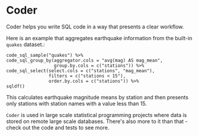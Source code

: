 # Coder

Coder helps you write SQL code in a way that presents a clear workflow.

Here is an example that aggregates earthquake information from the built-in
`quakes` dataset.:

    code_sql_sample("quakes") %>%
    code_sql_group_by(aggregator.cols = "avg(mag) AS mag_mean",
                      group.by.cols = c("stations")) %>%
    code_sql_select(select.cols = c("stations", "mag_mean"),
                    filters = c("stations < 15"),
                    order.by.cols = c("stations")) %>%
    sqldf()

This calculates earthquake magnitude means by station and then presents only stations with station names with a value less than 15.

`Coder` is used in large scale statistical programming projects where data is stored on remote large scale databases. There's also more to it than that - check out the code and tests to see more.
